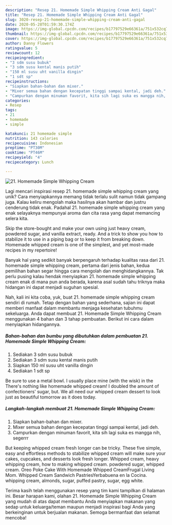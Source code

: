 ```yaml
---
description: "Resep 21. Homemade Simple Whipping Cream Anti Gagal"
title: "Resep 21. Homemade Simple Whipping Cream Anti Gagal"
slug: 3020-resep-21-homemade-simple-whipping-cream-anti-gagal
date: 2020-05-28T01:59:30.174Z
image: https://img-global.cpcdn.com/recipes/b17797529e66361a/751x532cq70/21-homemade-simple-whipping-cream-foto-resep-utama.jpg
thumbnail: https://img-global.cpcdn.com/recipes/b17797529e66361a/751x532cq70/21-homemade-simple-whipping-cream-foto-resep-utama.jpg
cover: https://img-global.cpcdn.com/recipes/b17797529e66361a/751x532cq70/21-homemade-simple-whipping-cream-foto-resep-utama.jpg
author: Danny Flowers
ratingvalue: 5
reviewcount: 12
recipeingredient:
- "3 sdm susu bubuk"
- "3 sdm susu kental manis putih"
- "150 ml susu uht vanilla dingin"
- "1 sdt sp"
recipeinstructions:
- "Siapkan bahan-bahan dan mixer."
- "Mixer semua bahan dengan kecepatan tinggi sampai kental, jadi deh."
- "Campurkan dengan minuman favorit, kita sih lagi suka es mangga nih, segerrr"
categories:
- Resep
tags:
- 21
- homemade
- simple

katakunci: 21 homemade simple 
nutrition: 143 calories
recipecuisine: Indonesian
preptime: "PT30M"
cooktime: "PT46M"
recipeyield: "4"
recipecategory: Lunch

---
```



![21. Homemade Simple Whipping Cream](https://img-global.cpcdn.com/recipes/b17797529e66361a/751x532cq70/21-homemade-simple-whipping-cream-foto-resep-utama.jpg)

Lagi mencari inspirasi resep 21. homemade simple whipping cream yang unik? Cara menyiapkannya memang tidak terlalu sulit namun tidak gampang juga. Kalau keliru mengolah maka hasilnya akan hambar dan justru cenderung tidak enak. Padahal 21. homemade simple whipping cream yang enak selayaknya mempunyai aroma dan cita rasa yang dapat memancing selera kita.

Skip the store-bought and make your own using just heavy cream, powdered sugar, and vanilla extract, ready. And a trick to show you how to stabilize it to use in a piping bag or to keep it from breaking down. Homemade whipped cream is one of the simplest, and yet most-made recipes in my repertoire!

Banyak hal yang sedikit banyak berpengaruh terhadap kualitas rasa dari 21. homemade simple whipping cream, pertama dari jenis bahan, kedua pemilihan bahan segar hingga cara mengolah dan menghidangkannya. Tak perlu pusing kalau hendak menyiapkan 21. homemade simple whipping cream enak di mana pun anda berada, karena asal sudah tahu triknya maka hidangan ini dapat menjadi suguhan spesial.


Nah, kali ini kita coba, yuk, buat 21. homemade simple whipping cream sendiri di rumah. Tetap dengan bahan yang sederhana, sajian ini dapat memberi manfaat dalam membantu menjaga kesehatan tubuhmu sekeluarga. Anda dapat membuat 21. Homemade Simple Whipping Cream menggunakan 4 bahan dan 3 tahap pembuatan. Berikut ini cara dalam menyiapkan hidangannya.

<!--inarticleads1-->

##### Bahan-bahan dan bumbu yang dibutuhkan dalam pembuatan 21. Homemade Simple Whipping Cream:

1. Sediakan 3 sdm susu bubuk
1. Sediakan 3 sdm susu kental manis putih
1. Siapkan 150 ml susu uht vanilla dingin
1. Sediakan 1 sdt sp


Be sure to use a metal bowl. I usually place mine (with the wisk) in the There&#39;s nothing like homemade whipped cream! I doubled the amount of confectioners&#39; sugar, but. We all need our whipped cream dessert to look just as beautiful tomorrow as it does today. 

<!--inarticleads2-->

##### Langkah-langkah membuat 21. Homemade Simple Whipping Cream:

1. Siapkan bahan-bahan dan mixer.
1. Mixer semua bahan dengan kecepatan tinggi sampai kental, jadi deh.
1. Campurkan dengan minuman favorit, kita sih lagi suka es mangga nih, segerrr


But keeping whipped cream fresh longer can be tricky. These five simple, easy and effortless methods to stabilize whipped cream will make sure your cakes, cupcakes, and desserts look fresh longer. Whipped cream, heavy whipping cream, how to making whipped cream. powdered sugar, whipped cream. Oreo Poke Cake With Homemade Whipped CreamFrugal Living Mom. Whipped Cream Sandwich PastriesYerbabuena en la Cocina. whipping cream, almonds, sugar, puffed pastry, sugar, egg white. 

Terima kasih telah menggunakan resep yang tim kami tampilkan di halaman ini. Besar harapan kami, olahan 21. Homemade Simple Whipping Cream yang mudah di atas dapat membantu Anda menyiapkan makanan yang sedap untuk keluarga/teman maupun menjadi inspirasi bagi Anda yang berkeinginan untuk berjualan makanan. Semoga bermanfaat dan selamat mencoba!
